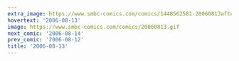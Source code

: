 ```yaml
---
extra_image: https://www.smbc-comics.com/comics/1448562581-20060813after.png
hovertext: '2006-08-13'
image: https://www.smbc-comics.com/comics/20060813.gif
next_comic: '2006-08-14'
prev_comic: '2006-08-12'
title: '2006-08-13'
---
```


